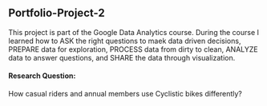 ## Portfolio-Project-2

This project is part of the Google Data Analytics course. During the course I learned how to ASK the right questions to maek data driven decisions, PREPARE data for exploration, PROCESS data from dirty to clean, ANALYZE data to answer questions, and SHARE the data through visualization.

#### Research Question: 
How casual riders and annual members use Cyclistic bikes differently?
